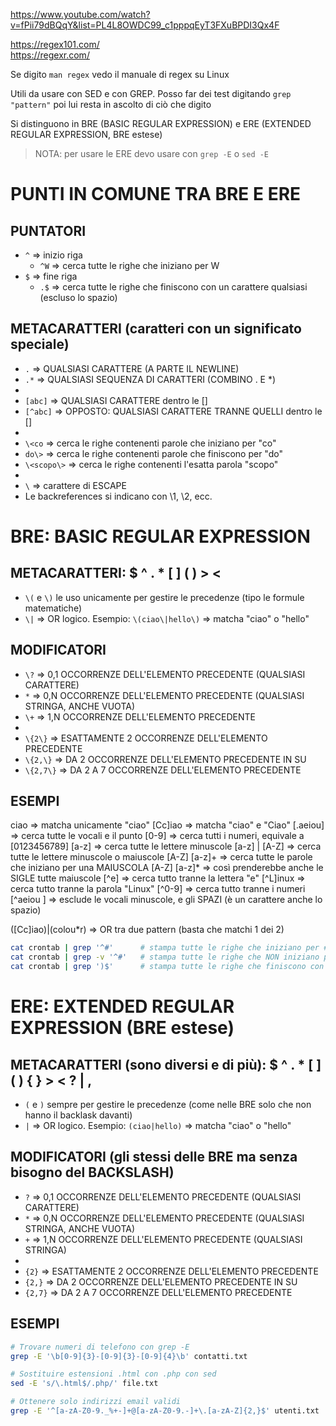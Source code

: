 https://www.youtube.com/watch?v=fPii79dBQqY&list=PL4L8OWDC99_c1pppqEyT3FXuBPDI3Qx4F

https://regex101.com/  
https://regexr.com/

Se digito `man regex` vedo il manuale di regex su Linux

Utili da usare con SED e con GREP. Posso far dei test digitando `grep "pattern"` poi lui resta in ascolto di ciò che digito

Si distinguono in BRE (BASIC REGULAR EXPRESSION) e ERE (EXTENDED REGULAR EXPRESSION, BRE estese)
> NOTA: per usare le ERE devo usare con `grep -E` o `sed -E`



# PUNTI IN COMUNE TRA BRE E ERE

## PUNTATORI
- `^` => inizio riga
    - `^W` => cerca tutte le righe che iniziano per W
- `$` => fine riga
    - `.$` => cerca tutte le righe che finiscono con un carattere qualsiasi (escluso lo spazio)

## METACARATTERI (caratteri con un significato speciale)
- `.` => QUALSIASI CARATTERE (A PARTE IL NEWLINE)
- `.*` => QUALSIASI SEQUENZA DI CARATTERI (COMBINO . E *)
- 
- `[abc]`  => QUALSIASI CARATTERE dentro le []
- `[^abc]` => OPPOSTO: QUALSIASI CARATTERE TRANNE QUELLI dentro le []
- 
- `\<co` => cerca le righe contenenti parole che iniziano per "co"
- `do\>` => cerca le righe contenenti parole che finiscono per "do"
- `\<scopo\>` => cerca le righe contenenti l'esatta parola "scopo"
- 
- `\` => carattere di ESCAPE
- Le backreferences si indicano con \1, \2, ecc.



# BRE: BASIC REGULAR EXPRESSION

## METACARATTERI: $ ^ . * [ ] \( \) \> \<
- `\(` e `\)` le uso unicamente per gestire le precedenze (tipo le formule matematiche)
- `\|` => OR logico. Esempio: `\(ciao\|hello\)` => matcha "ciao" o "hello"

## MODIFICATORI
- `\?` => 0,1 OCCORRENZE DELL'ELEMENTO PRECEDENTE (QUALSIASI CARATTERE)
- `*`  => 0,N OCCORRENZE DELL'ELEMENTO PRECEDENTE (QUALSIASI STRINGA, ANCHE VUOTA)
- `\+` => 1,N OCCORRENZE DELL'ELEMENTO PRECEDENTE
- 
- `\{2\}`   => ESATTAMENTE 2 OCCORRENZE DELL'ELEMENTO PRECEDENTE
- `\{2,\}`  => DA 2 OCCORRENZE DELL'ELEMENTO PRECEDENTE IN SU
- `\{2,7\}` => DA 2 A 7 OCCORRENZE DELL'ELEMENTO PRECEDENTE

## ESEMPI
ciao          => matcha unicamente "ciao"
[Cc]iao       => matcha "ciao" e "Ciao"
[.aeiou]      => cerca tutte le vocali e il punto
[0-9]         => cerca tutti i numeri, equivale a [0123456789]
[a-z]         => cerca tutte le lettere minuscole
[a-z] | [A-Z] => cerca tutte le lettere minuscole o maiuscole
[A-Z] [a-z]+  => cerca tutte le parole che iniziano per una MAIUSCOLA
[A-Z] [a-z]*  => così prenderebbe anche le SIGLE tutte maiuscole
[^e]          => cerca tutto tranne la lettera "e"
[^L]inux      => cerca tutto tranne la parola "Linux"
[^0-9]        => cerca tutto tranne i numeri
[^aeiou ]     => esclude le vocali minuscole, e gli SPAZI (è un carattere anche lo spazio)

([Cc]iao)|(colou*r)  => OR tra due pattern (basta che matchi 1 dei 2)

```bash
cat crontab | grep '^#'      # stampa tutte le righe che iniziano per #
cat crontab | grep -v '^#'   # stampa tutte le righe che NON iniziano per #
cat crontab | grep ')$'      # stampa tutte le righe che finiscono con )
```



# ERE: EXTENDED REGULAR EXPRESSION (BRE estese)

## METACARATTERI (sono diversi e di più): $ ^ . * [ ] ( ) { } \> \< ? | ,
- `(` e `)` sempre per gestire le precedenze (come nelle BRE solo che non hanno il backlask davanti)
- `|` => OR logico. Esempio: `(ciao|hello)` => matcha "ciao" o "hello"

## MODIFICATORI (gli stessi delle BRE ma senza bisogno del BACKSLASH)
- `?` => 0,1 OCCORRENZE DELL'ELEMENTO PRECEDENTE (QUALSIASI CARATTERE)
- `*` => 0,N OCCORRENZE DELL'ELEMENTO PRECEDENTE (QUALSIASI STRINGA, ANCHE VUOTA)
- `+` => 1,N OCCORRENZE DELL'ELEMENTO PRECEDENTE (QUALSIASI STRINGA)
- 
- `{2}`   => ESATTAMENTE 2 OCCORRENZE DELL'ELEMENTO PRECEDENTE
- `{2,}`  => DA 2 OCCORRENZE DELL'ELEMENTO PRECEDENTE IN SU
- `{2,7}` => DA 2 A 7 OCCORRENZE DELL'ELEMENTO PRECEDENTE

## ESEMPI
```bash
# Trovare numeri di telefono con grep -E
grep -E '\b[0-9]{3}-[0-9]{3}-[0-9]{4}\b' contatti.txt

# Sostituire estensioni .html con .php con sed
sed -E 's/\.html$/.php/' file.txt

# Ottenere solo indirizzi email validi
grep -E '^[a-zA-Z0-9._%+-]+@[a-zA-Z0-9.-]+\.[a-zA-Z]{2,}$' utenti.txt
```
